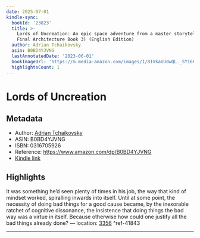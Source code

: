```yaml
---
date: 2025-07-01
kindle-sync:
  bookId: '23823'
  title: >-
    Lords of Uncreation: An epic space adventure from a master storyteller (The
    Final Architecture Book 3) (English Edition)
  author: Adrian Tchaikovsky
  asin: B0BD4YJVNG
  lastAnnotatedDate: '2023-06-01'
  bookImageUrl: 'https://m.media-amazon.com/images/I/81VkaUUdwQL._SY160.jpg'
  highlightsCount: 1
---
```

# Lords of Uncreation
## Metadata
* Author: [Adrian Tchaikovsky](https://www.amazon.comundefined)
* ASIN: B0BD4YJVNG
* ISBN: 0316705926
* Reference: https://www.amazon.com/dp/B0BD4YJVNG
* [Kindle link](kindle://book?action=open&asin=B0BD4YJVNG)

## Highlights
It was something he’d seen plenty of times in his job, the way that kind of mindset worked, spiralling inwards into itself. Until at some point, the necessity of doing bad things for a good cause became, by the inexorable ratchet of cognitive dissonance, the insistence that doing things the bad way was a virtue in itself. Because otherwise how could one justify all the bad things already done? — location: [3356](kindle://book?action=open&asin=B0BD4YJVNG&location=3356) ^ref-41843

---
